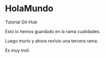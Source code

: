 # HolaMundo

Tutorial Git-Hub

Esto lo hemos guardado en la rama cualidades.

Luego murio y ahora revivio una tercera rama.

Es muy troll.

